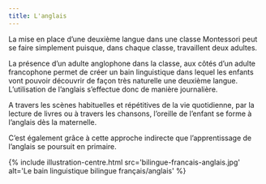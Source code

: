 ```yaml
---
title: L'anglais
---
```


La mise en place d’une deuxième langue dans une classe Montessori peut se faire simplement puisque, dans chaque classe, travaillent deux adultes.

La présence d’un adulte anglophone dans la classe, aux côtés d’un adulte francophone permet de créer un bain linguistique dans lequel les enfants vont pouvoir découvrir de façon très naturelle une deuxième langue. L’utilisation de l’anglais s’effectue donc de manière journalière.

A travers les scènes habituelles et répétitives de la vie quotidienne, par la lecture de livres ou à travers les chansons, l’oreille de l’enfant se forme à l’anglais dès la maternelle.

C’est également grâce à cette approche indirecte que l’apprentissage de l’anglais se poursuit en primaire.

{% include illustration-centre.html src='bilingue-francais-anglais.jpg' alt='Le bain linguistique bilingue français/anglais' %}
